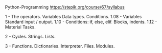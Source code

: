 Python-Programming
https://stepik.org/course/67/syllabus

1 - The operators. Variables Data types. Conditions. 
1.08 - Variables Standard input / output. 
1.10 - Conditions: if, else, elif. Blocks, indents. 
1.12 - Material Tasks.


2 - Cycles. Strings. Lists.




3 - Functions. Dictionaries. Interpreter. Files. Modules.
